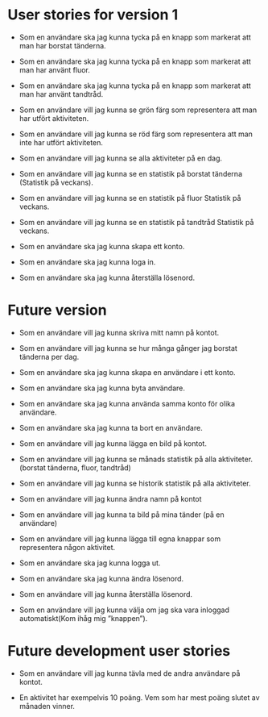 # User stories for version 1
-   Som en användare ska jag kunna tycka på en knapp som markerat att man har borstat tänderna.

-   Som en användare ska jag kunna tycka på en knapp som markerat att man har använt fluor.

-   Som en användare ska jag kunna tycka på en knapp som markerat att man har använt tandtråd.

-   Som en användare vill jag kunna se grön färg som representera att man har utfört aktiviteten.

-   Som en användare vill jag kunna se röd färg som representera att man inte har utfört aktiviteten.

-   Som en användare vill jag kunna se alla aktiviteter på en dag.

-   Som en användare vill jag kunna se en statistik på borstat tänderna (Statistik på veckans).

-   Som en användare vill jag kunna se en statistik på fluor Statistik på veckans.

-   Som en användare vill jag kunna se en statistik på tandtråd Statistik på veckans.

-   Som en användare ska jag kunna skapa ett konto.

-   Som en användare ska jag kunna loga in.

-   Som en användare ska jag kunna återställa lösenord.


# Future version
-   Som en användare vill jag kunna skriva mitt namn på kontot.

-   Som en användare vill jag kunna se hur många gånger jag borstat tänderna per dag.

-   Som en användare ska jag kunna skapa en användare i ett konto. 

-   Som en användare ska jag kunna byta användare.

-   Som en användare ska jag kunna använda samma konto för olika användare. 

-   Som en användare ska jag kunna ta bort en användare.

-   Som en användare vill jag kunna lägga en bild på kontot.

-   Som en användare vill jag kunna se månads statistik på alla aktiviteter. (borstat tänderna, fluor, tandtråd)

-   Som en användare vill jag kunna se historik statistik på alla aktiviteter.

-   Som en användare vill jag kunna ändra namn på kontot

-   Som en användare vill jag kunna ta bild på mina tänder (på en användare) 

-   Som en användare vill jag kunna lägga till egna knappar som representera någon aktivitet.

-   Som en användare ska jag kunna logga ut.

-   Som en användare ska jag kunna ändra lösenord.

-   Som en användare vill jag kunna återställa lösenord.

-   Som en användare vill jag kunna välja om jag ska vara inloggad automatiskt(Kom ihåg mig ”knappen”). 

# Future development user stories
-   Som en användare vill jag kunna tävla med de andra användare på kontot.

-   En aktivitet har exempelvis 10 poäng. Vem som har mest poäng slutet av månaden vinner. 



